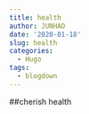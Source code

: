 ```yaml
---
title: health
author: JUNHAO
date: '2020-01-18'
slug: health
categories:
  - Hugo
tags:
  - blogdown
---
```

##cherish health